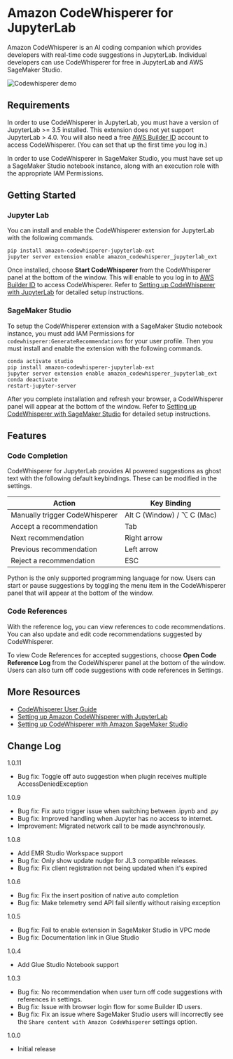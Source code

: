 # Amazon CodeWhisperer for JupyterLab

Amazon CodeWhisperer is an AI coding companion which provides developers with real-time code suggestions in JupyterLab. Individual developers can use CodeWhisperer for free in JupyterLab and AWS SageMaker Studio.

![Codewhisperer demo](https://docs.aws.amazon.com/images/codewhisperer/latest/userguide/images/codewhisperer-timestamp-record.png)

## Requirements

In order to use CodeWhisperer in JupyterLab, you must have a version of JupyterLab >= 3.5 installed. This extension does not yet support JupyterLab > 4.0. You will also need a free [AWS Builder ID](https://docs.aws.amazon.com/signin/latest/userguide/sign-in-aws_builder_id.html) account to access CodeWhisperer. (You can set that up the first time you log in.)

In order to use CodeWhisperer in SageMaker Studio, you must have set up a SageMaker Studio notebook instance, along with an execution role with the appropriate IAM Permissions. 

## Getting Started

### Jupyter Lab

You can install and enable the CodeWhisperer extension for JupyterLab with the following commands. 

```
pip install amazon-codewhisperer-jupyterlab-ext
jupyter server extension enable amazon_codewhisperer_jupyterlab_ext
```

Once installed, choose ****Start CodeWhisperer**** from the CodeWhisperer panel at the bottom of the window. This will enable to you log in to [AWS Builder ID](https://docs.aws.amazon.com/signin/latest/userguide/sign-in-aws_builder_id.html) to access CodeWhisperer. Refer to [Setting up CodeWhisperer with JupyterLab](https://docs.aws.amazon.com/codewhisperer/latest/userguide/jupyterlab-setup.html) for detailed setup instructions.

### SageMaker Studio

To setup the CodeWhisperer extension with a SageMaker Studio notebook instance, you must add IAM Permissions for 
`codewhisperer:GenerateRecommendations` for your user profile. Then you must install and enable the extension with the following commands.

```
conda activate studio
pip install amazon-codewhisperer-jupyterlab-ext
jupyter server extension enable amazon_codewhisperer_jupyterlab_ext
conda deactivate
restart-jupyter-server
```

After you complete installation and refresh your browser, a CodeWhisperer panel will appear at the bottom of the window. Refer to [Setting up CodeWhisperer with SageMaker Studio](https://docs.aws.amazon.com/codewhisperer/latest/userguide/sagemaker-setup.html) for detailed setup instructions. 

## Features

### Code Completion

CodeWhisperer for JupyterLab provides AI powered suggestions as ghost text with the following default keybindings. These can be modified in the settings.


|              Action	                  |      Key Binding       |
| ------------------------------ | ----------- |
| Manually trigger CodeWhisperer | Alt C (Window) / ⌥ C (Mac)        |
| Accept a recommendation        | Tab       |
| Next recommendation            | Right arrow |
| Previous recommendation        | Left arrow  |
| Reject a recommendation        | ESC         |



Python is the only supported programming language for now. Users can start or pause suggestions by toggling the menu item in the CodeWhisperer panel that will appear at the bottom of the window.

### Code References

With the reference log, you can view references to code recommendations. You can also update and edit code recommendations suggested by CodeWhisperer.

To view Code References for accepted suggestions, choose **Open Code Reference Log** from the CodeWhisperer panel at the bottom of the window. Users can also turn off code suggestions with code references in Settings.


## More Resources

* [CodeWhisperer User Guide](https://docs.aws.amazon.com/codewhisperer/latest/userguide/what-is-cwspr.html)
* [Setting up Amazon CodeWhisperer with JupyterLab](https://docs.aws.amazon.com/codewhisperer/latest/userguide/jupyterlab-setup.html)
* [Setting up CodeWhisperer with Amazon SageMaker Studio](https://docs.aws.amazon.com/codewhisperer/latest/userguide/sagemaker-setup.html)

## Change Log
1.0.11
* Bug fix: Toggle off auto suggestion when plugin receives multiple AccessDeniedException

1.0.9
* Bug fix: Fix auto trigger issue when switching between .ipynb and .py
* Bug fix: Improved handling when Jupyter has no access to internet.
* Improvement: Migrated network call to be made asynchronously.

1.0.8
* Add EMR Studio Workspace support
* Bug fix: Only show update nudge for JL3 compatible releases.
* Bug fix: Fix client registration not being updated when it's expired

1.0.6
* Bug fix:  Fix the insert position of native auto completion 
* Bug fix:  Make telemetry send API fail silently without raising exception

1.0.5
* Bug fix: Fail to enable extension in SageMaker Studio in VPC mode
* Bug fix: Documentation link in Glue Studio

1.0.4
* Add Glue Studio Notebook support

1.0.3
* Bug fix: No recommendation when user turn off code suggestions with references in settings.
* Bug fix: Issue with browser login flow for some Builder ID users.
* Bug fix: Fix an issue where SageMaker Studio users will incorrectly see the `Share content with Amazon CodeWhisperer` settings option.

1.0.0
* Initial release
